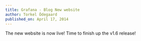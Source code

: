 ```yaml
---
title: Grafana - Blog New website
author: Torkel Ödegaard
published_on: April 17, 2014
---
```


The new website is now live! Time to finish up the v1.6 release!